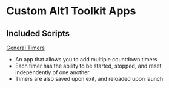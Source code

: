 # Custom Alt1 Toolkit Apps

## Included Scripts

[General Timers](alt1://addapp/https://neoncarbide.github.io/RuneApps/timer/appconfig.json)
- An app that allows you to add multiple countdown timers
- Each timer has the ability to be started, stopped, and reset independently of one another
- Timers are also saved upon exit, and reloaded upon launch
